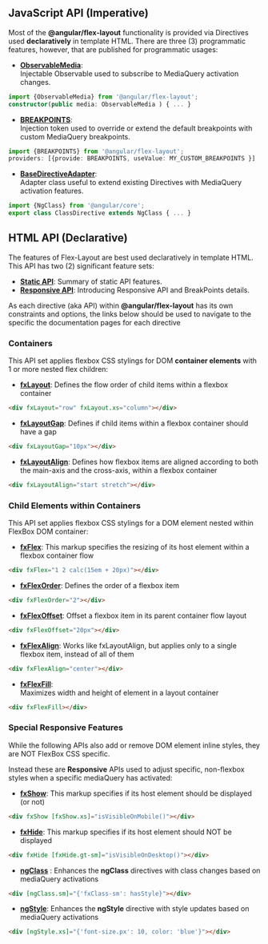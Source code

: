 ## JavaScript API (Imperative)

Most of the **@angular/flex-layout** functionality is provided via Directives used **declaratively** in template HTML. 
There are three (3) programmatic features, however, that are published for programmatic usages:

* **[ObservableMedia](https://github.com/angular/flex-layout/wiki/ObservableMedia)**:  
Injectable Observable used to subscribe to MediaQuery activation changes.
```typescript
import {ObservableMedia} from '@angular/flex-layout';
constructor(public media: ObservableMedia ) { ... }
```

* **[BREAKPOINTS](https://github.com/angular/flex-layout/wiki/BreakPoints)**:  
Injection token used to override or extend the default breakpoints with custom MediaQuery breakpoints.
```typescript
import {BREAKPOINTS} from '@angular/flex-layout';
providers: [{provide: BREAKPOINTS, useValue: MY_CUSTOM_BREAKPOINTS }]
```

* **[BaseDirectiveAdapter](https://github.com/angular/flex-layout/wiki/BaseDirectiveAdapter)**:  
Adapter class useful to extend existing Directives with MediaQuery activation features.  
```typescript
import {NgClass} from '@angular/core';
export class ClassDirective extends NgClass { ... }
```

## HTML API (Declarative)

The features of Flex-Layout are best used declaratively in template HTML. This API has two (2) significant feature sets:

* **[Static API](https://github.com/angular/flex-layout/wiki/Declarative-API-Overview)**: Summary of static API 
features.
* **[Responsive API](https://github.com/angular/flex-layout/wiki/Responsive-API)**: Introducing Responsive API and 
BreakPoints details.

As each directive (aka API) within **@angular/flex-layout** has its own constraints and options, 
the links below should be used to navigate to the specific the documentation pages for each directive


### Containers

This API set applies flexbox CSS stylings for DOM **container elements** with 1 or more nested flex children:

* [**fxLayout**](https://github.com/angular/flex-layout/wiki/fxLayout-API): 
Defines the flow order of child items within a flexbox container
```html
<div fxLayout="row" fxLayout.xs="column"></div>
```
* **[fxLayoutGap](https://github.com/angular/flex-layout/wiki/fxLayoutGap-API)**:
Defines if child items within a flexbox container should have a gap
```html
<div fxLayoutGap="10px"></div>
```
* **[fxLayoutAlign](https://github.com/angular/flex-layout/wiki/fxLayoutAlign-API)**:
Defines how flexbox items are aligned according to both the main-axis and the cross-axis, within a flexbox container
```html
<div fxLayoutAlign="start stretch"></div>
```


### Child Elements within Containers

This API set applies flexbox CSS stylings for a DOM element nested within FlexBox DOM container:

* **[fxFlex](https://github.com/angular/flex-layout/wiki/fxFlex-API)**: 
This markup specifies the resizing of its host element within a flexbox container flow
```html
<div fxFlex="1 2 calc(15em + 20px)"></div>
```
* **[fxFlexOrder](https://github.com/angular/flex-layout/wiki/fxFlexOrder-API)**: 
Defines the order of a flexbox item
```html
<div fxFlexOrder="2"></div>
```
* **[fxFlexOffset](https://github.com/angular/flex-layout/wiki/fxFlexOffset-API)**: 
Offset a flexbox item in its parent container flow layout
```html
<div fxFlexOffset="20px"></div>
```
* **[fxFlexAlign](https://github.com/angular/flex-layout/wiki/fxFlexAlign-API)**: 
Works like fxLayoutAlign, but applies only to a single flexbox item, instead of all of them
```html
<div fxFlexAlign="center"></div>
```
* **[fxFlexFill](https://github.com/angular/flex-layout/wiki/fxFlexFill-API)**:  
Maximizes width and height of element in a layout container
```html
<div fxFlexFill></div>
```


### Special Responsive Features

While the following APIs also add or remove DOM element inline styles, they are NOT FlexBox CSS specific. 

Instead these are **Responsive** APIs used to adjust specific, non-flexbox styles when a specific mediaQuery has 
activated:

* **[fxShow](https://github.com/angular/flex-layout/wiki/fxShow-API)**:
This markup specifies if its host element should be displayed (or not)
```html
<div fxShow [fxShow.xs]="isVisibleOnMobile()"></div>
```
* **[fxHide](https://github.com/angular/flex-layout/wiki/fxHide-API)**: 
This markup specifies if its host element should NOT be displayed
```html
<div fxHide [fxHide.gt-sm]="isVisibleOnDesktop()"></div>
```
* **[ngClass](https://github.com/angular/flex-layout/wiki/ngClass-API)** :
Enhances the **ngClass** directives with class changes based on mediaQuery activations
```html
<div [ngClass.sm]="{'fxClass-sm': hasStyle}"></div>
``` 
* **[ngStyle](https://github.com/angular/flex-layout/wiki/ngStyle-API)**: 
Enhances the **ngStyle** directive with style updates based on mediaQuery activations
```html
<div [ngStyle.xs]="{'font-size.px': 10, color: 'blue'}"></div>
```


